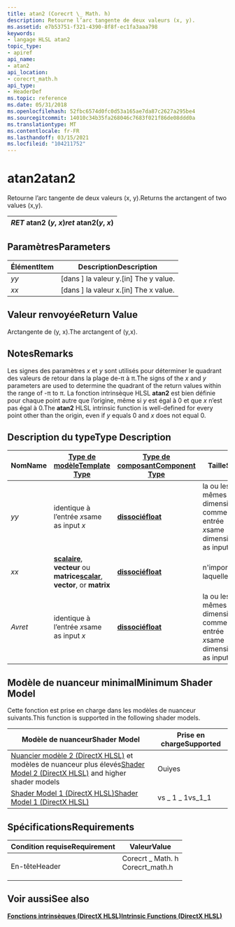 ```yaml
---
title: atan2 (Corecrt \_ Math. h)
description: Retourne l’arc tangente de deux valeurs (x, y).
ms.assetid: e7b53751-f321-4390-8f8f-ec1fa3aaa798
keywords:
- langage HLSL atan2
topic_type:
- apiref
api_name:
- atan2
api_location:
- corecrt_math.h
api_type:
- HeaderDef
ms.topic: reference
ms.date: 05/31/2018
ms.openlocfilehash: 52fbc6574d0fc0d53a165ae7da87c2627a295be4
ms.sourcegitcommit: 14010c34b35fa268046c7683f021f86de08ddd0a
ms.translationtype: MT
ms.contentlocale: fr-FR
ms.lasthandoff: 03/15/2021
ms.locfileid: "104211752"
---
```

# <a name="atan2"></a><span data-ttu-id="68f8a-104">atan2</span><span class="sxs-lookup"><span data-stu-id="68f8a-104">atan2</span></span>

<span data-ttu-id="68f8a-105">Retourne l’arc tangente de deux valeurs (x, y).</span><span class="sxs-lookup"><span data-stu-id="68f8a-105">Returns the arctangent of two values (x,y).</span></span>



| <span data-ttu-id="68f8a-106">*RET* atan2 (*y*, *x*)</span><span class="sxs-lookup"><span data-stu-id="68f8a-106">*ret* atan2(*y*, *x*)</span></span> |
|-----------------------|



 

## <a name="parameters"></a><span data-ttu-id="68f8a-107">Paramètres</span><span class="sxs-lookup"><span data-stu-id="68f8a-107">Parameters</span></span>



| <span data-ttu-id="68f8a-108">Élément</span><span class="sxs-lookup"><span data-stu-id="68f8a-108">Item</span></span>                                                   | <span data-ttu-id="68f8a-109">Description</span><span class="sxs-lookup"><span data-stu-id="68f8a-109">Description</span></span>                    |
|--------------------------------------------------------|--------------------------------|
| <span data-ttu-id="68f8a-110"><span id="y"></span><span id="Y"></span>*y*</span><span class="sxs-lookup"><span data-stu-id="68f8a-110"><span id="y"></span><span id="Y"></span>*y*</span></span><br/> | <span data-ttu-id="68f8a-111">\[dans \] la valeur y.</span><span class="sxs-lookup"><span data-stu-id="68f8a-111">\[in\] The y value.</span></span><br/> |
| <span data-ttu-id="68f8a-112"><span id="x"></span><span id="X"></span>*x*</span><span class="sxs-lookup"><span data-stu-id="68f8a-112"><span id="x"></span><span id="X"></span>*x*</span></span><br/> | <span data-ttu-id="68f8a-113">\[dans \] la valeur x.</span><span class="sxs-lookup"><span data-stu-id="68f8a-113">\[in\] The x value.</span></span><br/> |



 

## <a name="return-value"></a><span data-ttu-id="68f8a-114">Valeur renvoyée</span><span class="sxs-lookup"><span data-stu-id="68f8a-114">Return Value</span></span>

<span data-ttu-id="68f8a-115">Arctangente de (y, x).</span><span class="sxs-lookup"><span data-stu-id="68f8a-115">The arctangent of (y,x).</span></span>

## <a name="remarks"></a><span data-ttu-id="68f8a-116">Notes</span><span class="sxs-lookup"><span data-stu-id="68f8a-116">Remarks</span></span>

<span data-ttu-id="68f8a-117">Les signes des paramètres *x* et *y* sont utilisés pour déterminer le quadrant des valeurs de retour dans la plage de-π à π.</span><span class="sxs-lookup"><span data-stu-id="68f8a-117">The signs of the *x* and *y* parameters are used to determine the quadrant of the return values within the range of -π to π.</span></span> <span data-ttu-id="68f8a-118">La fonction intrinsèque HLSL **atan2** est bien définie pour chaque point autre que l’origine, même si *y* est égal à 0 et que *x* n’est pas égal à 0.</span><span class="sxs-lookup"><span data-stu-id="68f8a-118">The **atan2** HLSL intrinsic function is well-defined for every point other than the origin, even if *y* equals 0 and *x* does not equal 0.</span></span>

## <a name="type-description"></a><span data-ttu-id="68f8a-119">Description du type</span><span class="sxs-lookup"><span data-stu-id="68f8a-119">Type Description</span></span>



| <span data-ttu-id="68f8a-120">Nom</span><span class="sxs-lookup"><span data-stu-id="68f8a-120">Name</span></span>  | [<span data-ttu-id="68f8a-121">**Type de modèle**</span><span class="sxs-lookup"><span data-stu-id="68f8a-121">**Template Type**</span></span>](dx-graphics-hlsl-intrinsic-functions.md)                                                  | [<span data-ttu-id="68f8a-122">**Type de composant**</span><span class="sxs-lookup"><span data-stu-id="68f8a-122">**Component Type**</span></span>](dx-graphics-hlsl-intrinsic-functions.md) | <span data-ttu-id="68f8a-123">Taille</span><span class="sxs-lookup"><span data-stu-id="68f8a-123">Size</span></span>                           |
|-------|----------------------------------------------------------------------------------------------------------------|----------------------------------------------------------------|--------------------------------|
| <span data-ttu-id="68f8a-124">*y*</span><span class="sxs-lookup"><span data-stu-id="68f8a-124">*y*</span></span>   | <span data-ttu-id="68f8a-125">identique à l’entrée *x*</span><span class="sxs-lookup"><span data-stu-id="68f8a-125">same as input *x*</span></span>                                                                                              | [<span data-ttu-id="68f8a-126">**dissocié**</span><span class="sxs-lookup"><span data-stu-id="68f8a-126">**float**</span></span>](/windows/desktop/WinProg/windows-data-types)                        | <span data-ttu-id="68f8a-127">la ou les mêmes dimensions comme entrée *x*</span><span class="sxs-lookup"><span data-stu-id="68f8a-127">same dimension(s) as input *x*</span></span> |
| <span data-ttu-id="68f8a-128">*x*</span><span class="sxs-lookup"><span data-stu-id="68f8a-128">*x*</span></span>   | <span data-ttu-id="68f8a-129">[**scalaire**](dx-graphics-hlsl-intrinsic-functions.md), **vecteur** ou **matrice**</span><span class="sxs-lookup"><span data-stu-id="68f8a-129">[**scalar**](dx-graphics-hlsl-intrinsic-functions.md), **vector**, or **matrix**</span></span> | [<span data-ttu-id="68f8a-130">**dissocié**</span><span class="sxs-lookup"><span data-stu-id="68f8a-130">**float**</span></span>](/windows/desktop/WinProg/windows-data-types)                        | <span data-ttu-id="68f8a-131">n'importe laquelle</span><span class="sxs-lookup"><span data-stu-id="68f8a-131">any</span></span>                            |
| <span data-ttu-id="68f8a-132">*Av*</span><span class="sxs-lookup"><span data-stu-id="68f8a-132">*ret*</span></span> | <span data-ttu-id="68f8a-133">identique à l’entrée *x*</span><span class="sxs-lookup"><span data-stu-id="68f8a-133">same as input *x*</span></span>                                                                                              | [<span data-ttu-id="68f8a-134">**dissocié**</span><span class="sxs-lookup"><span data-stu-id="68f8a-134">**float**</span></span>](/windows/desktop/WinProg/windows-data-types)                        | <span data-ttu-id="68f8a-135">la ou les mêmes dimensions comme entrée *x*</span><span class="sxs-lookup"><span data-stu-id="68f8a-135">same dimension(s) as input *x*</span></span> |



 

## <a name="minimum-shader-model"></a><span data-ttu-id="68f8a-136">Modèle de nuanceur minimal</span><span class="sxs-lookup"><span data-stu-id="68f8a-136">Minimum Shader Model</span></span>

<span data-ttu-id="68f8a-137">Cette fonction est prise en charge dans les modèles de nuanceur suivants.</span><span class="sxs-lookup"><span data-stu-id="68f8a-137">This function is supported in the following shader models.</span></span>



| <span data-ttu-id="68f8a-138">Modèle de nuanceur</span><span class="sxs-lookup"><span data-stu-id="68f8a-138">Shader Model</span></span>                                                                       | <span data-ttu-id="68f8a-139">Prise en charge</span><span class="sxs-lookup"><span data-stu-id="68f8a-139">Supported</span></span> |
|------------------------------------------------------------------------------------|-----------|
| <span data-ttu-id="68f8a-140">[Nuancier modèle 2 (DirectX HLSL)](dx-graphics-hlsl-sm2.md) et modèles de nuanceur plus élevés</span><span class="sxs-lookup"><span data-stu-id="68f8a-140">[Shader Model 2 (DirectX HLSL)](dx-graphics-hlsl-sm2.md) and higher shader models</span></span> | <span data-ttu-id="68f8a-141">Oui</span><span class="sxs-lookup"><span data-stu-id="68f8a-141">yes</span></span>       |
| [<span data-ttu-id="68f8a-142">Shader Model 1 (DirectX HLSL)</span><span class="sxs-lookup"><span data-stu-id="68f8a-142">Shader Model 1 (DirectX HLSL)</span></span>](dx-graphics-hlsl-sm1.md)                          | <span data-ttu-id="68f8a-143">vs \_ 1 \_ 1</span><span class="sxs-lookup"><span data-stu-id="68f8a-143">vs\_1\_1</span></span>  |



 

## <a name="requirements"></a><span data-ttu-id="68f8a-144">Spécifications</span><span class="sxs-lookup"><span data-stu-id="68f8a-144">Requirements</span></span>



| <span data-ttu-id="68f8a-145">Condition requise</span><span class="sxs-lookup"><span data-stu-id="68f8a-145">Requirement</span></span> | <span data-ttu-id="68f8a-146">Valeur</span><span class="sxs-lookup"><span data-stu-id="68f8a-146">Value</span></span> |
|-------------------|--------------------------------------------------------------------------------------------|
| <span data-ttu-id="68f8a-147">En-tête</span><span class="sxs-lookup"><span data-stu-id="68f8a-147">Header</span></span><br/> | <dl> <span data-ttu-id="68f8a-148"><dt>Corecrt \_ Math. h</dt></span><span class="sxs-lookup"><span data-stu-id="68f8a-148"><dt>Corecrt\_math.h</dt></span></span> </dl> |



## <a name="see-also"></a><span data-ttu-id="68f8a-149">Voir aussi</span><span class="sxs-lookup"><span data-stu-id="68f8a-149">See also</span></span>

<dl> <dt>

[<span data-ttu-id="68f8a-150">**Fonctions intrinsèques (DirectX HLSL)**</span><span class="sxs-lookup"><span data-stu-id="68f8a-150">**Intrinsic Functions (DirectX HLSL)**</span></span>](dx-graphics-hlsl-intrinsic-functions.md)
</dt> </dl>

 

